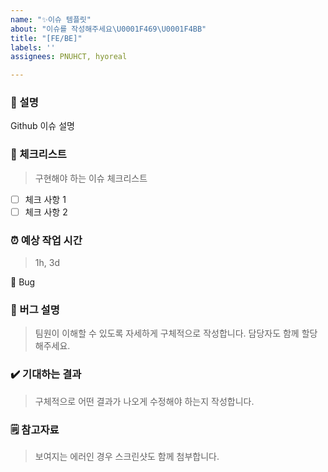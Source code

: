 ```yaml
---
name: "✨이슈 템플릿"
about: "이슈를 작성해주세요\U0001F469‍\U0001F4BB"
title: "[FE/BE]"
labels: ''
assignees: PNUHCT, hyoreal

---
```


### 💁 설명

Github 이슈 설명

### 📑 체크리스트
> 구현해야 하는 이슈 체크리스트

- [ ] 체크 사항 1
- [ ] 체크 사항 2

### ⏰ 예상 작업 시간
> 1h, 3d


🐞 Bug

### 🚒 버그 설명
> 팀원이 이해할 수 있도록 자세하게 구체적으로 작성합니다. 담당자도 함께 할당해주세요.

### ✔️ 기대하는 결과
> 구체적으로 어떤 결과가 나오게 수정해야 하는지 작성합니다.

### 🗒 참고자료
> 보여지는 에러인 경우 스크린샷도 함께 첨부합니다.
